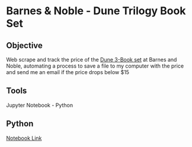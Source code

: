 # Barnes & Noble - Dune Trilogy Book Set

## Objective
Web scrape and track the price of the [Dune 3-Book set](https://www.barnesandnoble.com/w/frank-herberts-dune-saga-3-book-boxed-set-frank-herbert/1136810577?ean=9780593201893) at Barnes and Noble, automating a process to save a file to my computer with the price and send me an email if the price drops below $15

## Tools
Jupyter Notebook - Python

## Python
[Notebook Link](https://github.com/mraibon/Barnes-Noble-Dune/blob/e744290d911c671cd6f2ccef44bbc8862cb184fb/Barnes%20and%20Noble%20Web%20Scraper%20-%20Dune%20Trilogy.ipynb)
